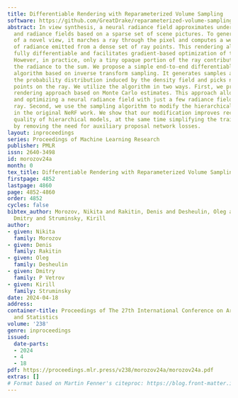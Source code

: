 ```yaml
---
title: Differentiable Rendering with Reparameterized Volume Sampling
software: https://github.com/GreatDrake/reparameterized-volume-sampling
abstract: In view synthesis, a neural radiance field approximates underlying density
  and radiance fields based on a sparse set of scene pictures. To generate a pixel
  of a novel view, it marches a ray through the pixel and computes a weighted sum
  of radiance emitted from a dense set of ray points. This rendering algorithm is
  fully differentiable and facilitates gradient-based optimization of the fields.
  However, in practice, only a tiny opaque portion of the ray contributes most of
  the radiance to the sum. We propose a simple end-to-end differentiable sampling
  algorithm based on inverse transform sampling. It generates samples according to
  the probability distribution induced by the density field and picks non-transparent
  points on the ray. We utilize the algorithm in two ways. First, we propose a novel
  rendering approach based on Monte Carlo estimates. This approach allows for evaluating
  and optimizing a neural radiance field with just a few radiance field calls per
  ray. Second, we use the sampling algorithm to modify the hierarchical scheme proposed
  in the original NeRF work. We show that our modification improves reconstruction
  quality of hierarchical models, at the same time simplifying the training procedure
  by removing the need for auxiliary proposal network losses.
layout: inproceedings
series: Proceedings of Machine Learning Research
publisher: PMLR
issn: 2640-3498
id: morozov24a
month: 0
tex_title: Differentiable Rendering with Reparameterized Volume Sampling
firstpage: 4852
lastpage: 4860
page: 4852-4860
order: 4852
cycles: false
bibtex_author: Morozov, Nikita and Rakitin, Denis and Desheulin, Oleg and P Vetrov,
  Dmitry and Struminsky, Kirill
author:
- given: Nikita
  family: Morozov
- given: Denis
  family: Rakitin
- given: Oleg
  family: Desheulin
- given: Dmitry
  family: P Vetrov
- given: Kirill
  family: Struminsky
date: 2024-04-18
address:
container-title: Proceedings of The 27th International Conference on Artificial Intelligence
  and Statistics
volume: '238'
genre: inproceedings
issued:
  date-parts:
  - 2024
  - 4
  - 18
pdf: https://proceedings.mlr.press/v238/morozov24a/morozov24a.pdf
extras: []
# Format based on Martin Fenner's citeproc: https://blog.front-matter.io/posts/citeproc-yaml-for-bibliographies/
---
```


